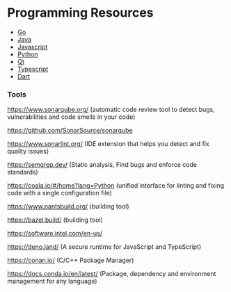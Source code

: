# Programming Resources

* [Go](./Go/)
* [Java](./Java/)
* [Javascript](./Javascript/)
* [Python](./Python/)
* [Qt](./Qt/)
* [Typescript](./Typescript/)
* [Dart](./DART.md)

### Tools

https://www.sonarqube.org/ (automatic code review tool to detect bugs, vulnerabilities and code smells in your code)

https://github.com/SonarSource/sonarqube

https://www.sonarlint.org/ (IDE extension that helps you detect and fix quality issues)

https://semgrep.dev/ (Static analysis, Find bugs and enforce code standards)

https://coala.io/#/home?lang=Python (unified interface for linting and fixing code with a single configuration file)

https://www.pantsbuild.org/ (building tool)

https://bazel.build/ (building tool)

https://software.intel.com/en-us/

https://deno.land/ (A secure runtime for JavaScript and TypeScript)

https://conan.io/ (C/C++ Package Manager)

https://docs.conda.io/en/latest/ (Package, dependency and environment management for any language)